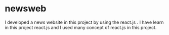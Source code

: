 # newsweb
I developed a news website in this project by using the react.js . I have learn in this project react.js and I used many concept of react.js in this project. 
